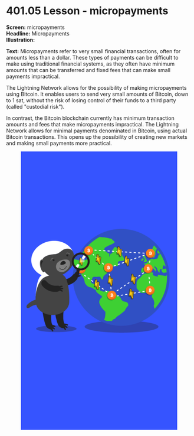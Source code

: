 # 401.05 Lesson - micropayments

**Screen:** micropayments\
**Headline:** Micropayments\
**Illustration:**

**Text:** Micropayments refer to very small financial transactions, often for amounts less than a dollar. These types of payments can be difficult to make using traditional financial systems, as they often have minimum amounts that can be transferred and fixed fees that can make small payments impractical.

The Lightning Network allows for the possibility of making micropayments using Bitcoin. It enables users to send very small amounts of Bitcoin, down to 1 sat, without the risk of losing control of their funds to a third party (called "custodial risk").&#x20;

In contrast, the Bitcoin blockchain currently has minimum transaction amounts and fees that make micropayments impractical. The Lightning Network allows for minimal payments denominated in Bitcoin, using actual Bitcoin transactions. This opens up the possibility of creating new markets and making small payments more practical.

<figure><img src="../.gitbook/assets/401-05.png" alt=""><figcaption></figcaption></figure>
